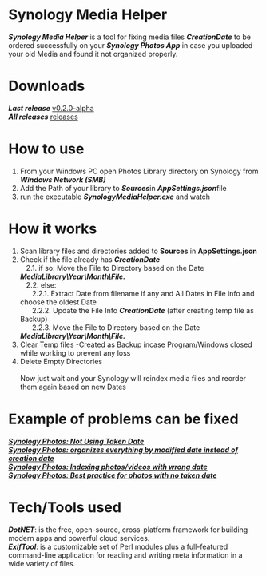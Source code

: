 # Synology Media Helper
<b>*Synology Media Helper*</b> is a tool for fixing media files <b>*CreationDate*</b> to be ordered successfully on your <b>*Synology Photos App*</b> in case you uploaded your old Media and found it not organized properly.

# Downloads
<b>*Last release*</b> [v0.2.0-alpha](https://github.com/BenSabry/SynologyMediaHelper/releases/tag/v0.2.0-alpha)<br />
<b>*All releases*</b> [releases](https://github.com/BenSabry/SynologyMediaHelper/releases)

# How to use
1. From your Windows PC open Photos Library directory on Synology from <b>*Windows Network (SMB)*</b><br />
2. Add the Path of your library to <b>*Sources*</b>in <b>*AppSettings.json*</b>file<br />
3. run the executable <b>*SynologyMediaHelper.exe*</b> and watch<br />

# How it works
1. Scan library files and directories added to <b>Sources</b> in <b>AppSettings.json</b><br />
2. Check if the file already has <b>*CreationDate*</b><br />
&nbsp;&nbsp;&nbsp;2.1. if so: Move the File to Directory based on the Date <b>*MediaLibrary\Year\Month\File.*</b><br />
&nbsp;&nbsp;&nbsp;2.2. else:<br />
&nbsp;&nbsp;&nbsp;&nbsp;&nbsp;&nbsp;2.2.1. Extract Date from filename if any and All Dates in File info and choose the oldest Date<br />
&nbsp;&nbsp;&nbsp;&nbsp;&nbsp;&nbsp;2.2.2. Update the File Info <b>*CreationDate*</b> (after creating temp file as Backup)<br />
&nbsp;&nbsp;&nbsp;&nbsp;&nbsp;&nbsp;2.2.3. Move the File to Directory based on the Date <b>*MediaLibrary\Year\Month\File.*</b><br />
3. Clear Temp files -Created as Backup incase Program/Windows closed while working to prevent any loss<br />
4. Delete Empty Directories<br /><br />
Now just wait and your Synology will reindex media files and reorder them again based on new Dates

# Example of problems can be fixed
[<b>*Synology Photos: Not Using Taken Date*</b>](https://www.reddit.com/r/synology/comments/kgy604/synology_photos_not_using_taken_date/)<br />
[<b>*Synology Photos: organizes everything by modified date instead of creation date*</b>](https://www.reddit.com/r/synology/comments/120jsvk/synology_photos_organizes_everything_by_modified/)<br />
[<b>*Synology Photos: Indexing photos/videos with wrong date*</b>](https://www.reddit.com/r/synology/comments/qj9wya/synology_photos_indexing_photosvideos_with_wrong/)<br />
[<b>*Synology Photos: Best practice for photos with no taken date*</b>](https://www.reddit.com/r/synology/comments/rn5cvm/best_practice_for_photos_with_no_taken_date/)<br />

# Tech/Tools used
<b>*DotNET*</b>: is the free, open-source, cross-platform framework for building modern apps and powerful cloud services.<br />
<b>*ExifTool*</b>: is a customizable set of Perl modules plus a full-featured command-line application for reading and writing meta information in a wide variety of files.<br />
